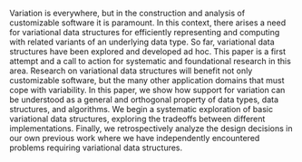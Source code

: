 Variation is everywhere, but in the construction and analysis of customizable
software it is paramount. In this context, there arises a need for variational
data structures for efficiently representing and computing with related
variants of an underlying data type. So far, variational data structures have
been explored and developed ad hoc. This paper is a first attempt and a call to
action for systematic and foundational research in this area. Research on
variational data structures will benefit not only customizable software, but
the many other application domains that must cope with variability. In this
paper, we show how support for variation can be understood as a general and
orthogonal property of data types, data structures, and algorithms. We begin a
systematic exploration of basic variational data structures, exploring the
tradeoffs between different implementations. Finally, we retrospectively
analyze the design decisions in our own previous work where we have
independently encountered problems requiring variational data structures.
